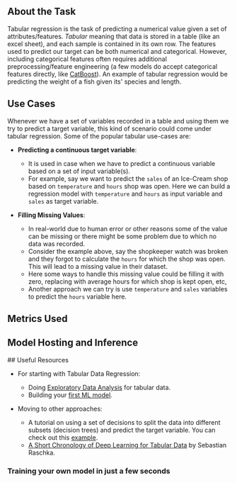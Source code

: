 ## About the Task

Tabular regression is the task of predicting a numerical value given a set of attributes/features. *Tabular* meaning that data is stored in a table (like an excel sheet), and each sample is contained in its own row. The features used to predict our target can be both numerical and categorical. However, including categorical features often requires additional preprocessing/feature engineering (a few models do accept categorical features directly, like [CatBoost](https://catboost.ai/)). An example of tabular regression would be predicting the weight of a fish given its' species and length.

## Use Cases
Whenever we have a set of variables recorded in a table and using them we try to predict a target variable, this kind of scenario could come under tabular regression. Some of the popular tabular use-cases are:

- **Predicting a continuous target variable**: 
  - It is used in case when we have to predict a continuous variable based on a set of input variable(s).
  - For example, say we want to predict the `sales` of an Ice-Cream shop based on `temperature` and `hours` shop was open. Here we can build a regression model with `temperature` and `hours` as input variable and `sales` as target variable.

- **Filling Missing Values**:
  - In real-world due to human error or other reasons some of the value can be missing or there might be some problem due to which no data was recorded. 
  - Consider the example above, say the shopkeeper watch was broken and they forgot to calculate the `hours` for which the shop was open. This will lead to a missing value in their dataset.
  - Here some ways to handle this missing value could be filling it with zero, replacing with average hours for which shop is kept open, etc,
  - Another approach we can try is use `temperature` and `sales` variables to predict the `hours` variable here.

## Metrics Used


## Model Hosting and Inference



## Useful Resources

- For starting with Tabular Data Regression:
    - Doing [Exploratory Data Analysis](https://neptune.ai/blog/exploratory-data-analysis-for-tabular-data) for tabular data.
    - Building your [first ML model](https://www.kaggle.com/code/dansbecker/your-first-machine-learning-model).

- Moving to other approaches:
    - A tutorial on using a set of decisions to split the data into different subsets (decision trees) and predict the target variable. You can check out this [example](https://medium.com/pursuitnotes/decision-tree-regression-in-6-steps-with-python-1a1c5aa2ee16).
    - [A Short Chronology of Deep Learning for Tabular Data](https://sebastianraschka.com/blog/2022/deep-learning-for-tabular-data.html) by Sebastian Raschka.

### Training your own model in just a few seconds
